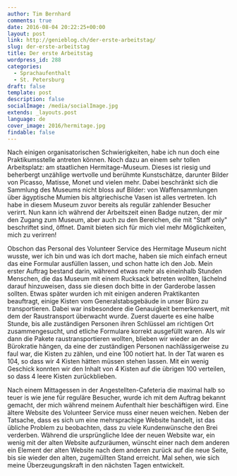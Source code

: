 ```yaml
---
author: Tim Bernhard
comments: true
date: 2016-08-04 20:22:25+00:00
layout: post
link: http://genieblog.ch/der-erste-arbeitstag/
slug: der-erste-arbeitstag
title: Der erste Arbeitstag
wordpress_id: 288
categories:
  - Sprachaufenthalt
  - St. Petersburg
draft: false
template: post
description: false
socialImage: /media/socialImage.jpg
extends: _layouts.post
language: de
cover_image: 2016/hermitage.jpg
findable: false
---
```


Nach einigen organisatorischen Schwierigkeiten, habe ich nun doch eine Praktikumsstelle antreten können.
Noch dazu an einem sehr tollen Arbeitsplatz: am staatlichen Hermitage-Museum.
Dieses ist riesig und beherbergt unzählige wertvolle und berühmte Kunstschätze, darunter Bilder von Picasso, Matisse, Monet und vielen mehr.
Dabei beschränkt sich die Sammlung des Museums nicht bloss auf Bilder: von Waffensammlungen über ägyptische Mumien bis altgriechische Vasen ist alles vertreten.
Ich habe in diesem Museum zuvor bereits als regulär zahlender Besucher verirrt.
Nun kann ich während der Arbeitszeit einen Badge nutzen, der mir den Zugang zum Museum, aber auch zu den Bereichen, die mit "Staff only" beschriftet sind, öffnet.
Damit bieten sich für mich viel mehr Möglichkeiten, mich zu verirren!

Obschon das Personal des Volunteer Service des Hermitage Museum nicht wusste, wer ich bin und was ich dort mache, haben sie mich einfach erneut das eine Formular ausfüllen lassen, und schon hatte ich den Job.
Mein erster Auftrag bestand darin, während etwas mehr als eineinhalb Stunden Menschen, die das Museum mit einem Rucksack betreten wollten, lächelnd darauf hinzuweisen, dass sie diesen doch bitte in der Garderobe lassen sollten.
Etwas später wurden ich mit einigen anderen Praktikanten beauftragt, einige Kisten vom Generalstabsgebäude in unser Büro zu transportieren.
Dabei war insbesondere die Genauigkeit bemerkenswert, mit dem der Raustransport überwacht wurde.
Zuerst dauerte es eine halbe Stunde, bis alle zuständigen Personen ihren Schlüssel am richtigen Ort zusammengesucht, und etliche Formulare korrekt ausgefüllt waren.
Als wir dann die Pakete raustransportieren wollten, blieben wir wieder an der Bürokratie hängen, da eine der zuständigen Personen nachlässigerweise zu faul war, die Kisten zu zählen, und eine 100 notiert hat.
In der Tat waren es 104, so dass wir 4 Kisten hätten müssen stehen lassen.
Mit ein wenig Geschick konnten wir den Inhalt von 4 Kisten auf die übrigen 100 verteilen, so dass 4 leere Kisten zurückblieben.

Nach einem Mittagessen in der Angestellten-Cafeteria die maximal halb so teuer is wie jene für reguläre Besucher, wurde ich mit dem Auftrag bekannt gemacht, der mich während meinem Aufenthalt hier beschäftigen wird.
Eine ältere Website des Volunteer Service muss einer neuen weichen.
Neben der Tatsache, dass es sich um eine mehrsprachige Website handelt, ist das übliche Problem zu beobachten, dass zu viele Kundenwünsche den Brei verderben.
Während die ursprüngliche Idee der neuen Website war, ein wenig mit der alten Website aufzuräumen, wünscht einer nach dem anderen ein Element der alten Website nach dem anderen zurück auf die neue Seite, bis sie wieder den alten, zugemüllten Stand erreicht.
Mal sehen, wie sich meine Überzeugungskraft in den nächsten Tagen entwickelt.
